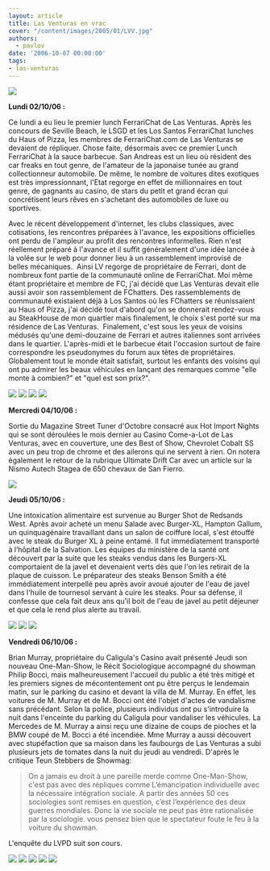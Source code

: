 ```yaml
---
layout: article
title: Las Venturas en vrac
cover: "/content/images/2005/01/LVV.jpg"
authors:
  - pavlov
date: '2006-10-07 00:00:00'
tags:
- las-venturas
---
```


![](/content/images/2005/01/envracLV2.jpg)

**Lundi 02/10/06 :**

Ce lundi a eu lieu le premier lunch FerrariChat de Las Venturas. Après les concours de Seville Beach, le LSGD et les Los Santos FerrariChat lunches du Haus of Pizza, les membres de FerrariChat.com de Las Venturas se devaient de répliquer. Chose faite, désormais avec ce premier Lunch FerrariChat à la sauce barbecue. San Andreas est un lieu où résident des car freaks en tout genre, de l'amateur de la japonaise tunée au grand collectionneur automobile. De même, le nombre de voitures dites exotiques est très impressionnant, l'Etat regorge en effet de millionnaires en tout genre, de gagnants au casino, de stars du petit et grand écran qui concrétisent leurs rêves en s'achetant des automobiles de luxe ou sportives.

Avec le récent développement d'internet, les clubs classiques, avec cotisations, les rencontres préparées à l'avance, les expositions officielles ont perdu de l'ampleur au profit des rencontres informelles. Rien n'est réellement préparé à l'avance et il suffit généralement d'une idée lancée à la volée sur le web pour donner lieu à un rassemblement improvisé de belles mécaniques.&nbsp; Ainsi LV regorge de propriétaire de Ferrari, dont de nombreux font partie de la communauté online de FerrariChat. Moi même étant propriétaire et membre de FC, j'ai décidé que Las Venturas devait elle aussi avoir son rassemblement de FChatters. Des rassemblements de communauté existaient déjà à Los Santos où les FChatters se réunissaient au Haus of Pizza, j'ai décidé tout d'abord qu'on se donnerait rendez-vous au SteakHouse de mon quartier mais finalement, le choix s'est porté sur ma résidence de Las Venturas.&nbsp; Finalement, c'est sous les yeux de voisins médusés qu'une demi-douzaine de Ferrari et autres italiennes sont arrivées dans le quartier. L'après-midi et le barbecue était l'occasion surtout de faire correspondre les pseudonymes du forum aux têtes de propriétaires. Globalement tout le monde était satisfait, surtout les enfants des voisins qui ont pu admirer les beaux véhicules en lançant des remarques comme "elle monte à combien?" et "quel est son prix?".

![](/content/images/2005/01/LVV1.jpg)
![](/content/images/2005/01/LVV2.jpg)
![](/content/images/2005/01/LVV3.jpg)
![](/content/images/2005/01/LVV4.jpg)

**Mercredi 04/10/06 :**

Sortie du Magazine Street Tuner d'Octobre consacré aux Hot Import Nights qui se sont déroulées le mois dernier au Casino Come-a-Lot de Las Venturas, avec en couverture, une des Best of Show, Chevrolet Cobalt SS avec un peu trop de chrome et des ailerons qui ne servent à rien. On notera également le retour de la rubrique Ultimate Drift Car avec un article sur la Nismo Autech Stagea de 650 chevaux de San Fierro.

![](/content/images/2005/01/LVV13.jpg)

**Jeudi 05/10/06 :**

Une intoxication alimentaire est survenue au Burger Shot de Redsands West. Après avoir acheté un menu Salade avec Burger-XL, Hampton Gallum, un quinquagénaire travaillant dans un salon de coiffure local, s'est étouffé avec le steak du Burger XL à peine entamé. Il fut immédiatement transporté à l’hôpital de la Salvation. Les équipes du ministère de la santé ont découvert par la suite que les steaks vendus dans les Burgers-XL comportaient de la javel et devenaient verts dès que l'on les retirait de la plaque de cuisson. Le préparateur des steaks Benson Smith a été immédiatement interpellé peu après avoir avoué ajouter de l'eau de javel dans l'huile de tournesol servant à cuire les steaks. Pour sa défense, il confesse que cela fait deux ans qu'il boit de l'eau de javel au petit déjeuner et que cela le rend plus alerte au travail.

![](/content/images/2005/01/LVV10.jpg)
![](/content/images/2005/01/LVV11.jpg)
![](/content/images/2005/01/LVV12.jpg)

**Vendredi 06/10/06 :**

Brian Murray, propriétaire du Caligula's Casino avait présenté Jeudi son nouveau One-Man-Show, le Récit Sociologique accompagné du showman Philip Bocci, mais malheureusement l'accueil du public a été très mitigé et les premiers signes de mécontentement ont pu être perçus le lendemain matin, sur le parking du casino et devant la villa de M. Murray. En effet, les voitures de M. Murray et de M. Bocci ont été l'objet d'actes de vandalisme sans précédant. Selon la police, plusieurs individus ont pu s'introduire la nuit dans l'enceinte du parking du Caligula pour vandaliser les véhicules. La Mercedes de M. Murray a ainsi reçu une dizaine de coups de pioches et la BMW coupé de M. Bocci a été incendiée. Mme Murray a aussi découvert avec stupéfaction que sa maison dans les faubourgs de Las Venturas a subi plusieurs jets de tomates dans la nuit du jeudi au vendredi. D'après le critique Teun Stebbers de Showmag:

> On a jamais eu droit à une pareille merde comme One-Man-Show, c'est pas avec des répliques comme L’émancipation individuelle avec la nécessaire intégration sociale. A partir des années 50 ces sociologies sont remises en question, c’est l’expérience des deux guerres mondiales. Donc la vie sociale ne peut pas être rationalisée par la sociologie. vous pensez bien que le spectateur foute le feu à la voiture du showman.

L'enquête du LVPD suit son cours.

![](/content/images/2005/01/LVV5.jpg)
![](/content/images/2005/01/LVV6.jpg)
![](/content/images/2005/01/LVV7.jpg)
![](/content/images/2005/01/LVV8.jpg)
![](/content/images/2005/01/LVV9.jpg)
